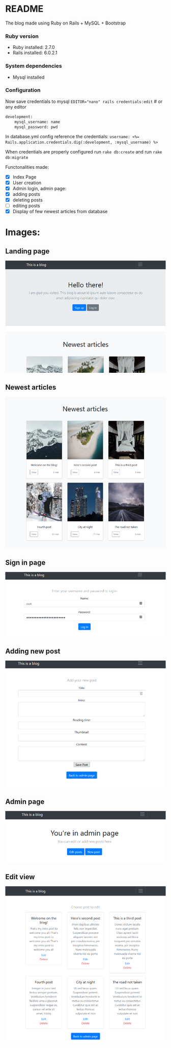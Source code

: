 # README

The blog made using Ruby on Rails + MySQL + Bootstrap

### Ruby version
* Ruby installed: 2.7.0
* Rails installed: 6.0.2.1

### System dependencies
* Mysql installed
### Configuration

Now save credentials to mysql
`EDITOR="nano" rails credentials:edit` # or any editor
```
development:
    mysql_username: name
    mysql_password: pwd
```

In database.yml config reference the credentials:
`username: <%= Rails.application.credentials.dig(:development, :mysql_username) %>`

When credentials are properly configured run `rake db:create`
and run `rake db:migrate`

Functonalities made:
- [x] Index Page
- [x] User creation
- [x] Admin login, admin page:
- [x] adding posts
- [x] deleting posts
- [ ] editing posts
- [x] Display of few newest articles from database

# Images:
## Landing page
![1](readme_img/landing.png)
## Newest articles
![2](readme_img/newest.png)
## Sign in page
![3](readme_img/login.png)
## Adding new post
![4](readme_img/new.png)
## Admin page
![5](readme_img/adminpage.png)
## Edit view
![6](readme_img/editview.png)